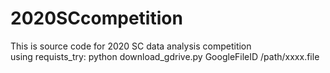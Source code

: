 # 2020SCcompetition
 This is source code for 2020 SC data analysis competition  
 using requists_try: python download_gdrive.py GoogleFileID /path/xxxx.file
